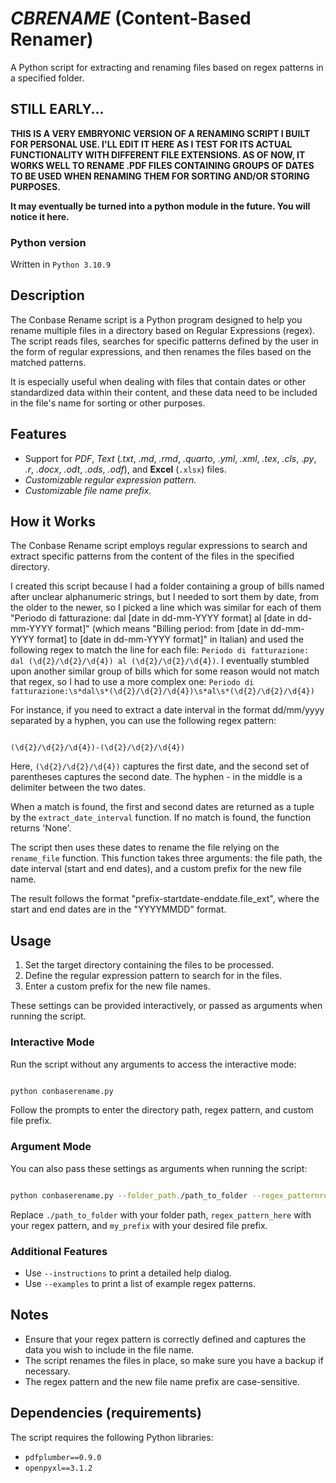 # ***CBRENAME*** (**Content-Based Renamer**)
A Python script for extracting and renaming files based on regex patterns in a specified folder.

## STILL EARLY...

**THIS IS A VERY EMBRYONIC VERSION OF A RENAMING SCRIPT I BUILT FOR PERSONAL USE. I'LL EDIT IT HERE AS I TEST FOR ITS ACTUAL FUNCTIONALITY WITH DIFFERENT FILE EXTENSIONS. AS OF NOW, IT WORKS WELL TO RENAME .PDF FILES CONTAINING GROUPS OF DATES TO BE USED WHEN RENAMING THEM FOR SORTING AND/OR STORING PURPOSES.**

**It may eventually be turned into a python module in the future. You will notice it here.**

### Python version

Written in `Python 3.10.9`

## Description

The Conbase Rename script is a Python program designed to help you rename multiple files in a directory based on Regular Expressions (regex). The script reads files, searches for specific patterns defined by the user in the form of regular expressions, and then renames the files based on the matched patterns.

It is especially useful when dealing with files that contain dates or other standardized data within their content, and these data need to be included in the file's name for sorting or other purposes.

## Features

- Support for *PDF*, *Text* (*.txt*, *.md*, *.rmd*, *.quarto*, *.yml*, *.xml*, *.tex*, *.cls*, .*py*, *.r*, *.docx*, *.odt*, *.ods*, *.odf*), and **Excel** (`.xlsx`) files.
- *Customizable regular expression pattern.*
- *Customizable file name prefix.*

## How it Works

The Conbase Rename script employs regular expressions to search and extract specific patterns from the content of the files in the specified directory.

I created this script because I had a folder containing a group of bills named after unclear alphanumeric strings, but I needed to sort them by date, from the older to the newer, so I picked a line which was similar for each of them "Periodo di fatturazione: dal [date in dd-mm-YYYY format] al [date in dd-mm-YYYY format]" (which means "Billing period: from [date in dd-mm-YYYY format] to [date in dd-mm-YYYY format]" in Italian) and used the following regex to match the line for each file: `Periodo di fatturazione: dal (\d{2}/\d{2}/\d{4}) al (\d{2}/\d{2}/\d{4})`.
I eventually stumbled upon another similar group of bills which for some reason would not match that regex, so I had to use a more complex one: `Periodo di fatturazione:\s*dal\s*(\d{2}/\d{2}/\d{4})\s*al\s*(\d{2}/\d{2}/\d{4})`

For instance, if you need to extract a date interval in the format dd/mm/yyyy separated by a hyphen, you can use the following regex pattern:

```regex

(\d{2}/\d{2}/\d{4})-(\d{2}/\d{2}/\d{4})

```

Here, `(\d{2}/\d{2}/\d{4})` captures the first date, and the second set of parentheses captures the second date. The hyphen - in the middle is a delimiter between the two dates.

When a match is found, the first and second dates are returned as a tuple by the `extract_date_interval` function. If no match is found, the function returns 'None'.

The script then uses these dates to rename the file relying on the `rename_file` function. This function takes three arguments: the file path, the date interval (start and end dates), and a custom prefix for the new file name.

The result follows the format "prefix-startdate-enddate.file_ext", where the start and end dates are in the "YYYYMMDD" format.

## Usage

1. Set the target directory containing the files to be processed.
2. Define the regular expression pattern to search for in the files.
3. Enter a custom prefix for the new file names.

These settings can be provided interactively, or passed as arguments when running the script.

### Interactive Mode

Run the script without any arguments to access the interactive mode:

```bash

python conbaserename.py

```

Follow the prompts to enter the directory path, regex pattern, and custom file prefix.

### Argument Mode

You can also pass these settings as arguments when running the script:

```bash

python conbaserename.py --folder_path./path_to_folder --regex_patternregex_pattern_here --custom_prefixmy_prefix

```

Replace `./path_to_folder` with your folder path, `regex_pattern_here` with your regex pattern, and `my_prefix` with your desired file prefix.

### Additional Features

- Use `--instructions` to print a detailed help dialog.
- Use `--examples` to print a list of example regex patterns.

## Notes

- Ensure that your regex pattern is correctly defined and captures the data you wish to include in the file name.
- The script renames the files in place, so make sure you have a backup if necessary.
- The regex pattern and the new file name prefix are case-sensitive.

## Dependencies (requirements)

The script requires the following Python libraries:

- `pdfplumber==0.9.0`
- `openpyxl==3.1.2`
